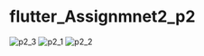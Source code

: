 # flutter_Assignmnet2_p2

![p2_3](https://user-images.githubusercontent.com/59767820/172048042-5a4d4227-6000-49dc-9b89-52148c619763.JPG)
![p2_1](https://user-images.githubusercontent.com/59767820/172048043-8165c179-cfad-4072-8f4c-830a0739666e.JPG)
![p2_2](https://user-images.githubusercontent.com/59767820/172048045-660610ff-79d2-440b-ab2c-359a58b507d8.JPG)
